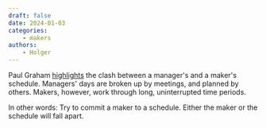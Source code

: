```yaml
---
draft: false
date: 2024-01-03
categories:
    - makers
authors:
    - Holger
---
```


Paul Graham [highlights](https://paulgraham.com/makersschedule.html) the clash between a manager's and a maker's schedule. Managers' days are broken up by meetings, and planned by others. Makers, however, work through long, uninterrupted time periods.

In other words: Try to commit a maker to a schedule. Either the maker or the schedule will fall apart.